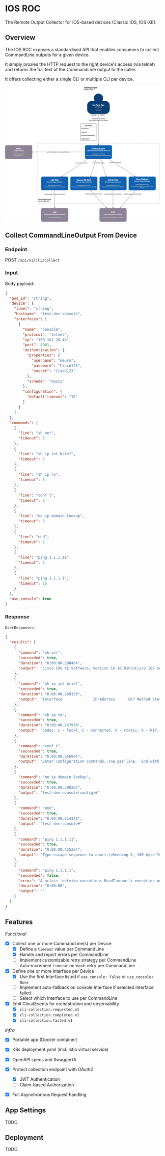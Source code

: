 # IOS ROC

The Remote Output Collector for IOS-based devices (Classic IOS, IOS-XE).

## Overview

The IOS ROC exposes a standardised API that enables consumers to collect CommandLine outputs for a given device.

It simply proxies the HTTP request to the right device's access (via telnet) and returns the full text of the CommandLine output to the caller.

It offers collecting either a single CLI or multiple CLI per device.

![C4 Context](docs/c4-context.png)

## Collect CommandLineOutput From Device

### Endpoint

POST `/api/v1/cli/collect`

### Input

Body payload:

```json
{
  "pod_id": "string",
  "device": {
    "label": "string",
    "hostname": "test-dev-console",
    "interfaces": [
      {
        "name": "console",
        "protocol": "telnet",
        "ip": "150.101.20.48",
        "port": 3001,
        "authentication": {
          "properties": {
            "username": "neuro",
            "password": "Cisco123",
            "secret": "Cisco123"
          },
          "scheme": "basic"
        },
        "configuration": {
          "default_timeout": "15"
        }
      }
    ]
  },
  "commands": [
    {
      "line": "sh ver",
      "timeout": 5
    },
    {
      "line": "sh ip int brief",
      "timeout": 5
    },
    {
      "line": "sh ip ro",
      "timeout": 5
    },
    {
      "line": "conf t",
      "timeout": 5
    },
    {
      "line": "no ip domain-lookup",
      "timeout": 5
    },
    {
      "line": "end",
      "timeout": 5
    },
    {
      "line": "ping 1.1.1.11",
      "timeout": 5
    },
    {
      "line": "ping 1.1.1.1",
      "timeout": 15
    }
  ],
  "use_console": true
}
```

### Response

`UserResponses`:

```json
{
  "results": [
    {
      "command": "sh ver",
      "succeeded": true,
      "duration": "0:00:00.398464",
      "output": "Cisco IOS XE Software, Version 16.10.01b\nCisco IOS Software [Gibraltar], Virtual XE Software (X86_64_LINUX_IOSD-UNIVERSALK9-M), Version 16.10.1b, RELEASE SOFTWARE (fc1)\nTechnical Support: http://www.cisco.com/techsupport\nCopyright (c) 1986-2018 by Cisco Systems, Inc.\nCompiled Wed 12-Dec-18 02:52 by mcpre\n\n\nCisco IOS-XE software, Copyright (c) 2005-2018 by cisco Systems, Inc.\nAll rights reserved.  Certain components of Cisco IOS-XE software are\nlicensed under the GNU General Public License (\"GPL\") Version 2.0.  The\nsoftware code licensed under GPL Version 2.0 is free software that comes\nwith ABSOLUTELY NO WARRANTY.  You can redistribute and/or modify such\nGPL code under the terms of GPL Version 2.0.  For more details, see the\ndocumentation or \"License Notice\" file accompanying the IOS-XE software,\nor the applicable URL provided on the flyer accompanying the IOS-XE\nsoftware.\n\n\nROM: IOS-XE ROMMON\n\ntest-dev-console uptime is 3 weeks, 6 days, 16 hours, 53 minutes\nUptime for this control processor is 3 weeks, 6 days, 16 hours, 54 minutes\nSystem returned to ROM by reload\nSystem image file is \"bootflash:packages.conf\"\nLast reload reason: Critical process linux_iosd_image fault on rp_0_0 (rc=134)\n\n\n\nThis product contains cryptographic features and is subject to United\nStates and local country laws governing import, export, transfer and\nuse. Delivery of Cisco cryptographic products does not imply\nthird-party authority to import, export, distribute or use encryption.\nImporters, exporters, distributors and users are responsible for\ncompliance with U.S. and local country laws. By using this product you\nagree to comply with applicable laws and regulations. If you are unable\nto comply with U.S. and local laws, return this product immediately.\n\nA summary of U.S. laws governing Cisco cryptographic products may be found at:\nhttp://www.cisco.com/wwl/export/crypto/tool/stqrg.html\n\nIf you require further assistance please contact us by sending email to\nexport@cisco.com.\n\nLicense Level: ax\nLicense Type: N/A(Smart License Enabled)\nNext reload license Level: ax\n\n\nSmart Licensing Status: UNREGISTERED/No Licenses in Use\n\ncisco CSR1000V (VXE) processor (revision VXE) with 2170974K/3075K bytes of memory.\nProcessor board ID 9JOHBOLHIGA\n3 Gigabit Ethernet interfaces\n32768K bytes of non-volatile configuration memory.\n3984372K bytes of physical memory.\n7774207K bytes of virtual hard disk at bootflash:.\n0K bytes of WebUI ODM Files at webui:.\n\nConfiguration register is 0x2102\n\nte"
    },
    {
      "command": "sh ip int brief",
      "succeeded": true,
      "duration": "0:00:00.269150",
      "output": "Interface              IP-Address      OK? Method Status                Protocol\nGigabitEthernet1       150.101.20.48   YES NVRAM  up                    up      \nGigabitEthernet2       192.168.51.100  YES NVRAM  up                    up      \nGigabitEthernet3       unassigned      YES NVRAM  administratively down down    \nLoopback0              1.1.1.11        YES NVRAM  up                    up      \ntest-dev-console#"
    },
    {
      "command": "sh ip ro",
      "succeeded": true,
      "duration": "0:00:00.247938",
      "output": "Codes: L - local, C - connected, S - static, R - RIP, M - mobile, B - BGP\n       D - EIGRP, EX - EIGRP external, O - OSPF, IA - OSPF inter area \n       N1 - OSPF NSSA external type 1, N2 - OSPF NSSA external type 2\n       E1 - OSPF external type 1, E2 - OSPF external type 2, m - OMP\n       n - NAT, Ni - NAT inside, No - NAT outside, Nd - NAT DIA\n       i - IS-IS, su - IS-IS summary, L1 - IS-IS level-1, L2 - IS-IS level-2\n       ia - IS-IS inter area, * - candidate default, U - per-user static route\n       H - NHRP, G - NHRP registered, g - NHRP registration summary\n       o - ODR, P - periodic downloaded static route, l - LISP\n       a - application route\n       + - replicated route, % - next hop override, p - overrides from PfR\n\nGateway of last resort is 150.101.20.254 to network 0.0.0.0\n\nS*    0.0.0.0/0 [1/0] via 150.101.20.254\n      1.0.0.0/32 is subnetted, 1 subnets\nC        1.1.1.11 is directly connected, Loopback0\n      150.101.0.0/16 is variably subnetted, 2 subnets, 2 masks\nC        150.101.20.0/24 is directly connected, GigabitEthernet1\nL        150.101.20.48/32 is directly connected, GigabitEthernet1\n      192.168.51.0/24 is variably subnetted, 2 subnets, 2 masks\nC        192.168.51.0/24 is directly connected, GigabitEthernet2\nL        192.168.51.100/32 is directly connected, GigabitEthernet2\ntest-dev-console#"
    },
    {
      "command": "conf t",
      "succeeded": true,
      "duration": "0:00:00.256944",
      "output": "Enter configuration commands, one per line.  End with CNTL/Z.\ntest-dev-console(config)#"
    },
    {
      "command": "no ip domain-lookup",
      "succeeded": true,
      "duration": "0:00:00.380267",
      "output": "test-dev-console(config)#"
    },
    {
      "command": "end",
      "succeeded": true,
      "duration": "0:00:00.214142",
      "output": "test-dev-console#"
    },
    {
      "command": "ping 1.1.1.11",
      "succeeded": true,
      "duration": "0:00:00.425224",
      "output": "Type escape sequence to abort.\nSending 5, 100-byte ICMP Echos to 1.1.1.11, timeout is 2 seconds:\n!!!!!\nSuccess rate is 100 percent (5/5), round-trip min/avg/max = 1/1/1 ms\ntest-dev-console#"
    },
    {
      "command": "ping 1.1.1.1",
      "succeeded": false,
      "error": "A <class 'netmiko.exceptions.ReadTimeout'> exception occurred when collecting 'ping 1.1.1.1' from device test-dev-console: \nPattern not detected: 'test-dev-console' in output.\n\nThings you might try to fix this:\n1. Explicitly set your pattern using the expect_string argument.\n2. Increase the read_timeout to a larger value.\n\nYou can also look at the Netmiko session_log or debug log for more information.\n\n",
      "duration": "0:00:00",
      "output": ""
    }
  ]
}

```

## Features

*Functional*

- [x] Collect one or more CommandLine(s) per Device
  - [x] Define a `timeout` value per CommandLine
  - [x] Handle and report errors per CommandLine
  - [ ] Implement customizable retry strategy per CommandLine
  - [ ] Auto-increment `timeout` on each retry per CommandLine
- [x] Define one or more Interface per Device
  - [x] Use the first Interface listed if `use_console: False` or `use_console: None`
  - [ ] Implement auto-fallback on console Interface if selected Interface failed
  - [ ] Select which Interface to use per CommandLine
- [x] Emit CloudEvents for orchestration and observability
  - [x] `cli-collection.requested.v1`
  - [x] `cli-collection.completed.v1`
  - [x] `cli-collection.failed.v1`

*Infra*

- [x] Portable app (Docker container)
- [x] K8s deployment.yaml (incl. Istio virtual service)
- [x] OpenAPI specs and SwaggerUi
- [x] Protect collection endpoint with OAuth2
  - [x] JWT Authentication
  - [ ] Claim-based Authorization
- [x] Full Asynchronous Request handling


## App Settings

TODO

## Deployment

TODO
